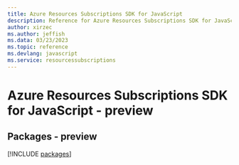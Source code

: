 ```yaml
---
title: Azure Resources Subscriptions SDK for JavaScript
description: Reference for Azure Resources Subscriptions SDK for JavaScript
author: xirzec
ms.author: jeffish
ms.data: 03/23/2023
ms.topic: reference
ms.devlang: javascript
ms.service: resourcessubscriptions
---
```

# Azure Resources Subscriptions SDK for JavaScript - preview
## Packages - preview
[!INCLUDE [packages](resources-subscriptions-index.md)]